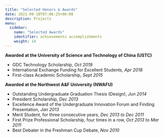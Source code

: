 ```yaml
---
title: "Selected Honors & Awards"
date: 2021-09-18T07:06:25+06:00
description: Projects
menu:
  sidebar:
    name: "Selected Awards"
    identifier: achievements accomplishments
    weight: 14
---
```



**Awarded at the University of Science and Technology of China (USTC)**

- GDC Technology Scholarship, *Oct 2019*
- International Exchange Funding for Excellent Students, *Apr 2018*
- First-class Academic Scholarship, *Sept 2015*

<!--
- Second Prize Academic Scholarship *(Sept 2018 to Sept 2016, Sept 2014)*
- First Prize Academic Scholarship *(Sept 2015)*
-->

**Awarded at the Northwest A&F University (NWAFU)**

- Outstanding Undergraduate Graduation Thesis (Design), *Jun 2014*
- President Scholarship, *Dec 2013*
- Excellence Award of the Undergraduate Innovation Forum and Finding Presentation, *Jan 2013*
- Merit Student, for three consecutive years, *Dec 2013 to Dec 2011*
- First Prize Professional Scholarship, four times in a row, *Oct 2013 to Mar 2011*
- Best Debater in the Freshman Cup Debate, *Nov 2010*

<!--
- Advertised as one of undergraduates on https:// news.nwafu.edu.cn/ xnxw/ 43820.htm, *Jun 2014*
-->
